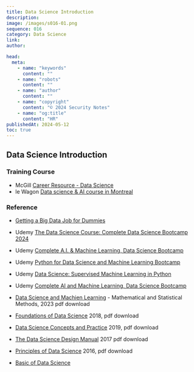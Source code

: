 ```yaml
---
title: Data Science Introduction
description:
image: /images/s016-01.png
sequence: 016
category: Data Science
link:
author:

head:
  meta:
    - name: "keywords"
      content: ""
    - name: "robots"
      content: ""
    - name: "author"
      content: ""
    - name: "copyright"
      content: "© 2024 Security Notes"
    - name: "og:title"
      content: "HR"
publishedAt: 2024-05-12
toc: true
---
```


## Data Science Introduction

### Training Course

- McGill <a href="https://www.mcgill.ca/caps/files/caps/career_datascience.pdf">Career Resource - Data Science</a>
- le Wagon <a href="https://www.lewagon.com/montreal/data-science-course?_gl=1*19ys593*_ga*ODU5NDkxNTI3LjE3MTU0Nzk5MjU.*_ga_FQW4ZHWZ5Z*MTcxNTQ3OTkyNS4xLjEuMTcxNTQ3OTkyNS42MC4wLjA">Data science & AI
  course in Montreal</a>

### Reference

- <a href="https://lira.epac.to/DOCS-TECH/Big%20Data/Getting%20a%20Big%20Data%20Job%20For%20Dummies%20-%201st%20Edition%20(2015).pdf">Getting a Big Data Job for Dummies</a>
- Udemy <a href="https://www.udemy.com/course/the-data-science-course-complete-data-science-bootcamp/?couponCode=PPINTENTP1">The Data Science Course: Complete Data Science Bootcamp 2024</a>
- Udemy <a href="https://www.udemy.com/course/complete-machine-learning-and-data-science-zero-to-mastery/?couponCode=PPINTENTP1">Complete A.I. & Machine Learning, Data Science Bootcamp</a>
- Udemy <a href="https://www.udemy.com/course/python-for-data-science-and-machine-learning-bootcamp/?couponCode=PPINTENTP1">Python for Data Science and Machine Learning Bootcamp</a>
- Udemy <a href="https://www.udemy.com/course/data-science-supervised-machine-learning-in-python/">Data Science: Supervised Machine Learning in Python</a>
- Udemy <a href="https://www.udemy.com/course/complete-machine-learning-and-data-science-zero-to-mastery/learn/lecture/16451328?start=0#overview">Complete AI and Machine Learning, Data Science Bootcamp</a>

- <a href="https://people.smp.uq.edu.au/DirkKroese/DSML/DSML.pdf">Data Science and Machien Learning</a> - Mathematical and Statistical Methods, 2023 pdf download
- <a href="https://www.cs.cornell.edu/jeh/book.pdf">Foundations of Data Science</a> 2018, pdf download
- <a href="https://asolanki.co.in/wp-content/uploads/2019/04/Data-Science-Concepts-and-Practice-2nd-Edition-3.pdf">Data Science Concepts and Practice</a> 2019, pdf download
- <a href="https://www.webpages.uidaho.edu/~stevel/517/The%20Data%20Science%20Design%20Manual.pdf">The Data Science Design Manual</a> 2017 pdf download
- <a href="https://unidel.edu.ng/focelibrary/books/Principles%20of%20Data%20Science%20by%20Sinan%20Ozdemir%20(z-lib.org).pdf">Principles of Data Science</a> 2016, pdf download
- <a href="https://sthinducollege.com/site-content/2024/02/basics-of-data-science-kpk.pdf">Basic of Data Science</a>
